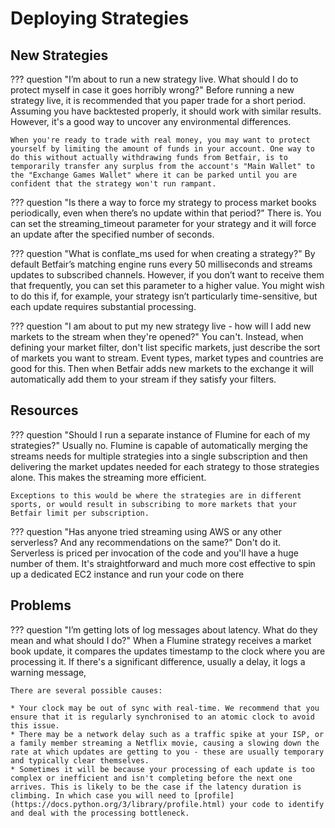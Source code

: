 # Deploying Strategies

## New Strategies
??? question "I’m about to run a new strategy live. What should I do to protect myself in case it goes horribly wrong?"
    Before running a new strategy live, it is recommended that you paper trade for a short period. Assuming you have backtested properly, it should work with similar results. However, it's a good way to uncover any environmental differences.

    When you're ready to trade with real money, you may want to protect yourself by limiting the amount of funds in your account. One way to do this without actually withdrawing funds from Betfair, is to temporarily transfer any surplus from the account's "Main Wallet" to the "Exchange Games Wallet" where it can be parked until you are confident that the strategy won't run rampant.

??? question "Is there a way to force my strategy to process market books periodically, even when there’s no update within that period?"
    There is. You can set the streaming_timeout parameter for your strategy and it will force an update after the specified number of seconds.

??? question "What is conflate_ms used for when creating a strategy?"
    By default Betfair’s matching engine runs every 50 milliseconds and streams updates to subscribed channels. However, if you don’t want to receive them that frequently, you can set this parameter to a higher value. You might wish to do this if, for example, your strategy isn’t particularly time-sensitive, but each update requires substantial processing.

??? question "I am about to put my new strategy live - how will I add new markets to the stream when they're opened?"
    You can't. Instead, when defining your market filter, don't list specific markets, just describe the sort of markets you want to stream. Event types, market types and countries are good for this. Then when Betfair adds new markets to the exchange it will automatically add them to your stream if they satisfy your filters.

## Resources
??? question "Should I run a separate instance of Flumine for each of my strategies?"
    Usually no. Flumine is capable of automatically merging the streams needs for multiple strategies into a single subscription and then delivering the market updates needed for each strategy to those strategies alone. This makes the streaming more efficient.

    Exceptions to this would be where the strategies are in different sports, or would result in subscribing to more markets that your Betfair limit per subscription.

??? question "Has anyone tried streaming using AWS or any other serverless? And any recommendations on the same?"
    Don't do it. Serverless is priced per invocation of the code and you'll have a huge number of them. It's straightforward and much more cost effective to spin up a dedicated EC2 instance and run your code on there

## Problems
??? question "I’m getting lots of log messages about latency. What do they mean and what should I do?"
    When a Flumine strategy receives a market book update, it compares the updates timestamp to the clock where you are processing it. If there's a significant difference, usually a delay, it logs a warning message,
    
    There are several possible causes:
    
    * Your clock may be out of sync with real-time. We recommend that you ensure that it is regularly synchronised to an atomic clock to avoid this issue.
    * There may be a network delay such as a traffic spike at your ISP, or a family member streaming a Netflix movie, causing a slowing down the rate at which updates are getting to you - these are usually temporary and typically clear themselves.
    * Sometimes it will be because your processing of each update is too complex or inefficient and isn't completing before the next one arrives. This is likely to be the case if the latency duration is climbing. In which case you will need to [profile](https://docs.python.org/3/library/profile.html) your code to identify and deal with the processing bottleneck.
